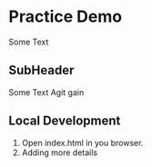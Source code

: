 # Practice Demo

Some Text

## SubHeader

Some Text Agit gain

## Local Development

1. Open index.html in you browser.
2. Adding more details